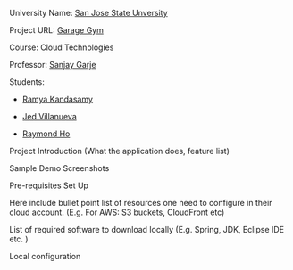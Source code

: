 University Name: [San Jose State Unversity](http://www.sjsu.edu/ "SJSU Home Page")

Project URL: [Garage Gym](http://gg.ramyaprojects.net "Garage Gym Home Page")

Course: Cloud Technologies

Professor: [Sanjay Garje](https://www.linkedin.com/in/sanjaygarje/ "LinkedIn to Prof. Sanjay Garje's Profile") 

Students:

* [Ramya Kandasamy](https://www.linkedin.com/in/ramyakandasamy/ "Ramya's LinkedIn")

* [Jed Villanueva](https://www.linkedin.com/in/jed-v/ "Jed's LinkedIn")

* [Raymond Ho]()

Project Introduction (What the application does, feature list)

Sample Demo Screenshots

Pre-requisites Set Up

Here include bullet point list of resources one need to configure in their cloud account. (E.g. For AWS: S3 buckets, CloudFront etc)

List of required software to download locally (E.g. Spring, JDK, Eclipse IDE etc. )

Local configuration

